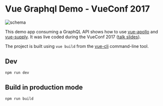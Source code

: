 # Vue Graphql Demo - VueConf 2017

![schema](https://cdn-images-1.medium.com/max/800/1*H9AANoofLqjS10Xd5TwRYw.png)

This demo app consuming a GraphQL API shows how to use [vue-apollo](https://github.com/Akryum/vue-apollo) and [vue-supply](https://github.com/Akryum/vue-supply). It was live coded during the VueConf 2017 ([talk slides](http://slides.com/akryum/graphql#/)).

The project is built using `vue build` from the [vue-cli](https://github.com/vuejs/vue-cli) command-line tool.

## Dev

```
npm run dev
```

## Build in production mode

```
npm run build
```
